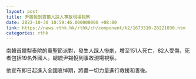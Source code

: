 ```yaml
---
layout: post
title: 尹錫悅到首爾人踩人事故現場視察
date: 2022-10-30 10:59:46.000000000 +08:00
link: https://news.rthk.hk/rthk/ch/component/k2/1673310-20221030.htm
categories: rthk
---
```


南韓首爾梨泰院的萬聖節派對，發生人踩人慘劇，增至151人死亡，82人受傷，死者包括19名外國人。總統尹錫悅到事故現場視察。

他宣布即日起進入全國哀悼期，將盡一切力量進行救援和善後。
